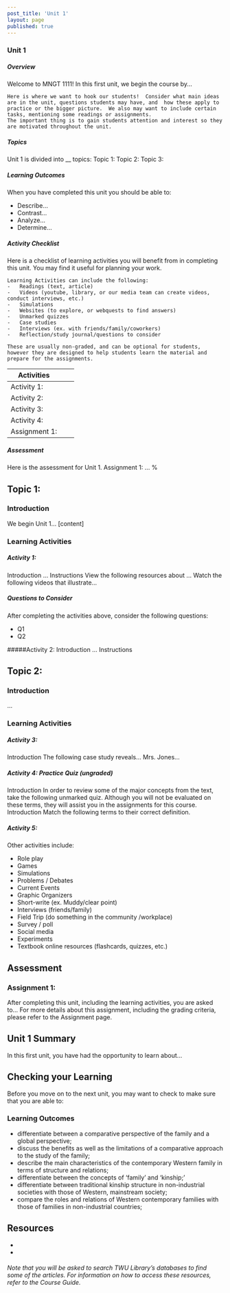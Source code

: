```yaml
---
post_title: 'Unit 1'
layout: page
published: true
---
```

### Unit 1  
##### Overview

Welcome to MNGT 1111!  In this first unit, we begin the course by…
```
Here is where we want to hook our students!  Consider what main ideas are in the unit, questions students may have, and  how these apply to practice or the bigger picture.  We also may want to include certain tasks, mentioning some readings or assignments.
The important thing is to gain students attention and interest so they are motivated throughout the unit.
```

##### Topics
Unit 1 is divided into __ topics:
Topic 1:
Topic 2:
Topic 3:

##### Learning Outcomes
When you have completed this unit you should be able to:
* Describe…
* Contrast…
* Analyze…
* Determine…

##### Activity Checklist
Here is a checklist of learning activities you will benefit from in completing this unit. You may find it useful for planning your work.

```
Learning Activities can include the following:
-	Readings (text, article)
-	Videos (youtube, library, or our media team can create videos, conduct interviews, etc.)
-	Simulations
-	Websites (to explore, or webquests to find answers)
-	Unmarked quizzes
-	Case studies
-	Interviews (ex. with friends/family/coworkers)
-	Reflection/study journal/questions to consider

These are usually non-graded, and can be optional for students, however they are designed to help students learn the material and prepare for the assignments.
```

|Activities| | |
|----|----|----|
| Activity 1:| | |
| Activity 2:| | |
| Activity 3:| | |
| Activity 4:| | |
| Assignment 1:| | |

##### Assessment
Here is the assessment for Unit 1.
Assignment 1: …
%


## Topic 1:
### Introduction
We begin Unit 1…
[content]

### Learning Activities
##### Activity 1:
Introduction
…
Instructions
View the following resources about …
Watch the following videos that illustrate…

##### Questions to Consider
After completing the activities above, consider the following questions:

* Q1
* Q2

#####Activity 2:
Introduction
…
Instructions

## Topic 2:
### Introduction
…

### Learning Activities
##### Activity 3:
Introduction
The following case study reveals…
Mrs. Jones…




##### Activity 4: Practice Quiz (ungraded)
Introduction
In order to review some of the major concepts from the text, take the following unmarked quiz.  Although you will not be evaluated on these terms, they will assist you in the assignments for this course.
Introduction
Match the following terms to their correct definition.

##### Activity 5:
Other activities include:
* Role play
* Games
* Simulations
* Problems / Debates
* Current Events
* Graphic Organizers
* Short-write  (ex. Muddy/clear point)
* Interviews (friends/family)
* Field Trip (do something in the community /workplace)
* Survey / poll
* Social media
* Experiments
* Textbook online resources (flashcards, quizzes, etc.)


## Assessment
### Assignment 1:
After completing this unit, including the learning activities, you are asked to…
For more details about this assignment, including the grading criteria, please refer to the Assignment page.

## Unit 1 Summary
In this first unit, you have had the opportunity to learn about…


## Checking your Learning
Before you move on to the next unit, you may want to check to make sure that you are able to:

### Learning Outcomes

* differentiate between a comparative perspective of the family and a global perspective;
* discuss the benefits as well as the limitations of a comparative approach to the study of the family;
* describe the main characteristics of the contemporary Western family in terms of structure and relations;
* differentiate between the concepts of ‘family’ and ‘kinship;’
* differentiate between traditional kinship structure in non-industrial societies with those of Western, mainstream society;
* compare the roles and relations of Western contemporary families with those of families in non-industrial countries;


## Resources
*
*

###### Note that you will be asked to search TWU Library’s databases to find some of the articles. For information on how to access these resources, refer to the Course Guide.

